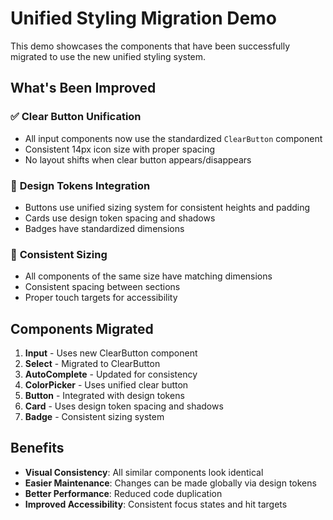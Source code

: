 # Unified Styling Migration Demo

This demo showcases the components that have been successfully migrated to use the new unified styling system.

## What's Been Improved

### ✅ **Clear Button Unification**
- All input components now use the standardized `ClearButton` component
- Consistent 14px icon size with proper spacing
- No layout shifts when clear button appears/disappears

### 🎨 **Design Tokens Integration**
- Buttons use unified sizing system for consistent heights and padding
- Cards use design token spacing and shadows
- Badges have standardized dimensions

### 📐 **Consistent Sizing**
- All components of the same size have matching dimensions
- Consistent spacing between sections
- Proper touch targets for accessibility

## Components Migrated

1. **Input** - Uses new ClearButton component
2. **Select** - Migrated to ClearButton
3. **AutoComplete** - Updated for consistency
4. **ColorPicker** - Uses unified clear button
5. **Button** - Integrated with design tokens
6. **Card** - Uses design token spacing and shadows
7. **Badge** - Consistent sizing system

## Benefits

- **Visual Consistency**: All similar components look identical
- **Easier Maintenance**: Changes can be made globally via design tokens
- **Better Performance**: Reduced code duplication
- **Improved Accessibility**: Consistent focus states and hit targets